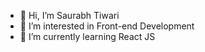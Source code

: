 - 👋 Hi, I’m Saurabh Tiwari
- 👀 I’m interested in Front-end Development
- 🌱 I’m currently learning React JS

<!---
100rabh253/100rabh253 is a ✨ special ✨ repository because its `README.md` (this file) appears on your GitHub profile.
You can click the Preview link to take a look at your changes.
--->
